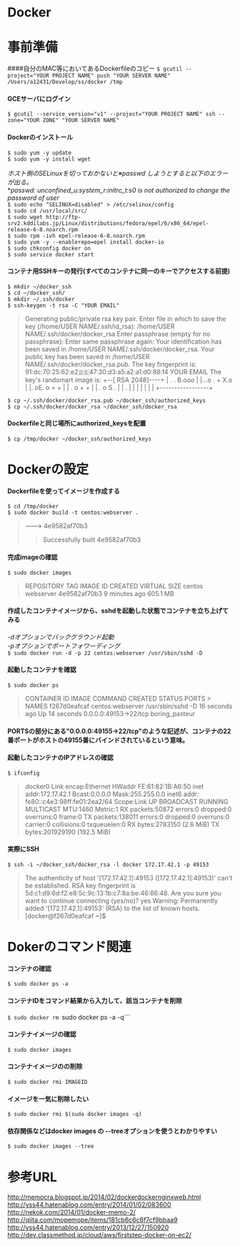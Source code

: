 Docker
======
# 事前準備

####自分のMAC等においてあるDockerfileのコピー
`$ gcutil --project="YOUR PROJECT NAME" push "YOUR SERVER NAME" /Users/a12431/Develop/ss/docker /tmp`  

#### GCEサーバにログイン
`$ gcutil --service_version="v1" --project="YOUR PROJECT NAME" ssh --zone="YOUR ZONE" "YOUR SERVER NAME"`  

#### Dockerのインストール
`$ sudo yum -y update`  
`$ sudo yum -y install wget`   

*ホスト側のSELinuxを切っておかないと※passwd しようとすると以下のエラーが出る。*  
**passwd: unconfined_u:system_r:initrc_t:s0 is not authorized to change the password of user*  
`$ sudo echo "SELINUX=disabled" > /etc/selinux/config`  
`$ sudo cd /usr/local/src/`  
`$ sudo wget http://ftp-srv2.kddilabs.jp/Linux/distributions/fedora/epel/6/x86_64/epel-release-6-8.noarch.rpm`  
`$ sudo rpm -ivh epel-release-6-8.noarch.rpm`  
`$ sudo yum -y --enablerepo=epel install docker-io`  
`$ sudo chkconfig docker on`  
`$ sudo service docker start`  

#### コンテナ用SSHキーの発行(すべてのコンテナに同一のキーでアクセスする前提)
`$ mkdir ~/docker_ssh`  
`$ cd ~/docker_ssh/`  
`$ mkdir ~/.ssh/docker`  
`$ ssh-keygen -t rsa -C "YOUR EMAIL"`  

> Generating public/private rsa key pair.
> Enter file in which to save the key (/home/USER NAME/.ssh/id_rsa): /home/USER NAME/.ssh/docker/docker_rsa
> Enter passphrase (empty for no passphrase):
> Enter same passphrase again:
> Your identification has been saved in /home/USER NAME/.ssh/docker/docker_rsa.
> Your public key has been saved in /home/USER NAME/.ssh/docker/docker_rsa.pub.
> The key fingerprint is:
> 91:dc:70:25:62:e2:de:47:30:d3:a5:a2:a1:d0:88:f4 YOUR EMAIL
> The key's randomart image is:
> +--[ RSA 2048]----+
> | .    . B.ooo    |
> |...o . + X.o     |
> |. oE. o = +      |
> |   . o + +       |
> |    . o S .      |
> |         .       |
> |                 |
> |                 |
> |                 |
> +-----------------+

  
`$ cp ~/.ssh/docker/docker_rsa.pub ~/docker_ssh/authorized_keys`  
`$ cp ~/.ssh/docker/docker_rsa ~/docker_ssh/docker_rsa`  

#### Dockerfileと同じ場所にauthorized_keysを配置
`$ cp /tmp/docker ~/docker_ssh/authorized_keys`  

# Dockerの設定

#### Dockerfileを使ってイメージを作成する
`$ cd /tmp/docker`  
`$ sudo docker build -t centos:webserver .`  
> ---> 4e9582af70b3
>> Successfully built 4e9582af70b3

#### 完成imageの確認
`$ sudo docker images`  
> REPOSITORY          TAG                 IMAGE ID            CREATED             VIRTUAL SIZE
> centos              webserver           4e9582af70b3        9 minutes ago       605.1 MB

#### 作成したコンテナイメージから、sshdを起動した状態でコンテナを立ち上げてみる
*-dオプションでバックグラウンド起動*  
*-pオプションでポートフォワーディング*  
`$ sudo docker run -d -p 22 centos:webserver /usr/sbin/sshd -D`  

#### 起動したコンテナを確認
`$ sudo docker ps`  
> CONTAINER ID        IMAGE               COMMAND             CREATED             STATUS              PORTS           >         NAMES
> f267d0eafcaf        centos:webserver    /usr/sbin/sshd -D   16 seconds ago      Up 14 seconds       0.0.0.0:49153->22/tcp   boring_pasteur

#### PORTSの部分にある"0.0.0.0:49155->22/tcp"のような記述が、コンテナの22番ポートがホストの49155番にバインドされているという意味。

#### 起動したコンテナのIPアドレスの確認
`$ ifconfig`  
> docker0   Link encap:Ethernet  HWaddr FE:61:82:1B:A6:50
          inet addr:172.17.42.1  Bcast:0.0.0.0  Mask:255.255.0.0
          inet6 addr: fe80::c4e3:98ff:fe01:2ea2/64 Scope:Link
          UP BROADCAST RUNNING MULTICAST  MTU:1460  Metric:1
          RX packets:50872 errors:0 dropped:0 overruns:0 frame:0
          TX packets:138011 errors:0 dropped:0 overruns:0 carrier:0
          collisions:0 txqueuelen:0
          RX bytes:2783150 (2.6 MiB)  TX bytes:201929190 (192.5 MiB)  

  

#### 実際にSSH
`$ ssh -i ~/docker_ssh/docker_rsa -l docker 172.17.42.1 -p 49153`  
> The authenticity of host '[172.17.42.1]:49153 ([172.17.42.1]:49153)' can't be established.
RSA key fingerprint is 5d:c1:d9:6d:f2:e8:5c:9c:13:1b:c7:8a:be:46:86:48.
Are you sure you want to continue connecting (yes/no)? yes
Warning: Permanently added '[172.17.42.1]:49153' (RSA) to the list of known hosts.
[docker@f267d0eafcaf ~]$

  
# Dokerのコマンド関連

#### コンテナの確認
`$ sudo docker ps -a`  

#### コンテナIDをコマンド結果から入力して、該当コンテナを削除
`$ sudo docker rm `sudo docker ps -a -q```  

#### コンテナイメージの確認
`$ sudo docker images`  

#### コンテナイメージのの削除
`$ sudo docker rmi IMAGEID`  

#### イメージを一気に削除したい
`$ sudo docker rmi $(sudo docker images -q)`  

#### 依存関係などはdocker images の --treeオプションを使うとわかりやすい
`$ sudo docker images --tree`  

# 参考URL
<http://memocra.blogspot.jp/2014/02/dockerdockernginxweb.html>  
<http://yss44.hatenablog.com/entry/2014/01/02/083600>  
<http://nekok.com/2014/01/docker-memo-2/>  
<http://qiita.com/mopemope/items/181cb6c6c6f7cf9bbaa9>  
<http://yss44.hatenablog.com/entry/2013/12/27/150920>  
<http://dev.classmethod.jp/cloud/aws/firststep-docker-on-ec2/>  
